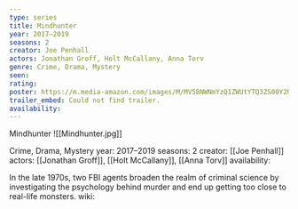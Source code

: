 ```yaml
---
type: series
title: Mindhunter
year: 2017–2019
seasons: 2
creator: Joe Penhall
actors: Jonathan Groff, Holt McCallany, Anna Torv
genre: Crime, Drama, Mystery
seen:
rating: 
poster: https://m.media-amazon.com/images/M/MV5BNWNmYzQ1ZWUtYTQ3ZS00Y2UwLTlkMDctZThlOTJkMGJiNzBiXkEyXkFqcGdeQXVyNjg2NjQwMDQ@._V1_SX300.jpg
trailer_embed: Could not find trailer.
availability:
---
```

Mindhunter
![[Mindhunter.jpg]]

Crime, Drama, Mystery
year: 2017–2019
seasons: 2
creator: [[Joe Penhall]]
actors: [[Jonathan Groff]], [[Holt McCallany]], [[Anna Torv]]
availability:

In the late 1970s, two FBI agents broaden the realm of criminal science by investigating the psychology behind murder and end up getting too close to real-life monsters.
wiki: 


